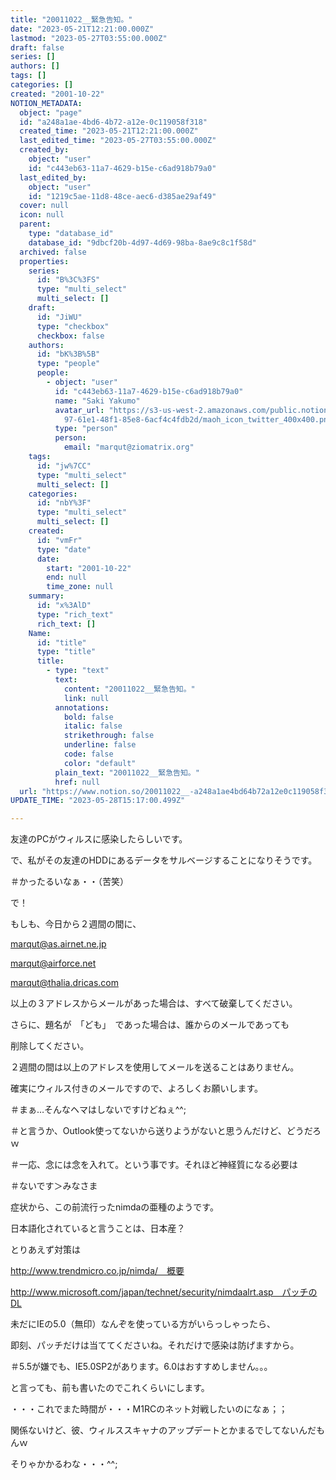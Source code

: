 ```yaml
---
title: "20011022__緊急告知。"
date: "2023-05-21T12:21:00.000Z"
lastmod: "2023-05-27T03:55:00.000Z"
draft: false
series: []
authors: []
tags: []
categories: []
created: "2001-10-22"
NOTION_METADATA:
  object: "page"
  id: "a248a1ae-4bd6-4b72-a12e-0c119058f318"
  created_time: "2023-05-21T12:21:00.000Z"
  last_edited_time: "2023-05-27T03:55:00.000Z"
  created_by:
    object: "user"
    id: "c443eb63-11a7-4629-b15e-c6ad918b79a0"
  last_edited_by:
    object: "user"
    id: "1219c5ae-11d8-48ce-aec6-d385ae29af49"
  cover: null
  icon: null
  parent:
    type: "database_id"
    database_id: "9dbcf20b-4d97-4d69-98ba-8ae9c8c1f58d"
  archived: false
  properties:
    series:
      id: "B%3C%3FS"
      type: "multi_select"
      multi_select: []
    draft:
      id: "JiWU"
      type: "checkbox"
      checkbox: false
    authors:
      id: "bK%3B%5B"
      type: "people"
      people:
        - object: "user"
          id: "c443eb63-11a7-4629-b15e-c6ad918b79a0"
          name: "Saki Yakumo"
          avatar_url: "https://s3-us-west-2.amazonaws.com/public.notion-static.com/3ad1c4\
            97-61e1-48f1-85e8-6acf4c4fdb2d/maoh_icon_twitter_400x400.png"
          type: "person"
          person:
            email: "marqut@ziomatrix.org"
    tags:
      id: "jw%7CC"
      type: "multi_select"
      multi_select: []
    categories:
      id: "nbY%3F"
      type: "multi_select"
      multi_select: []
    created:
      id: "vmFr"
      type: "date"
      date:
        start: "2001-10-22"
        end: null
        time_zone: null
    summary:
      id: "x%3AlD"
      type: "rich_text"
      rich_text: []
    Name:
      id: "title"
      type: "title"
      title:
        - type: "text"
          text:
            content: "20011022__緊急告知。"
            link: null
          annotations:
            bold: false
            italic: false
            strikethrough: false
            underline: false
            code: false
            color: "default"
          plain_text: "20011022__緊急告知。"
          href: null
  url: "https://www.notion.so/20011022__-a248a1ae4bd64b72a12e0c119058f318"
UPDATE_TIME: "2023-05-28T15:17:00.499Z"

---
```

<link rel="stylesheet" href="https://cdn.jsdelivr.net/npm/katex@0.16.2/dist/katex.min.css" integrity="sha384-bYdxxUwYipFNohQlHt0bjN/LCpueqWz13HufFEV1SUatKs1cm4L6fFgCi1jT643X" crossorigin="anonymous">


友達のPCがウィルスに感染したらしいです。


で、私がその友達のHDDにあるデータをサルベージすることになりそうです。


＃かったるいなぁ・・（苦笑）


で！


もしも、今日から２週間の間に、


marqut@as.airnet.ne.jp


marqut@airforce.net


marqut@thalia.dricas.com


以上の３アドレスからメールがあった場合は、すべて破棄してください。


さらに、題名が　「ども」　であった場合は、誰からのメールであっても


削除してください。


２週間の間は以上のアドレスを使用してメールを送ることはありません。


確実にウィルス付きのメールですので、よろしくお願いします。


＃まぁ…そんなヘマはしないですけどねぇ^^;


＃と言うか、Outlook使ってないから送りようがないと思うんだけど、どうだろｗ


＃一応、念には念を入れて。という事です。それほど神経質になる必要は


＃ないです＞みなさま


症状から、この前流行ったnimdaの亜種のようです。


日本語化されていると言うことは、日本産？


とりあえず対策は


http://www.trendmicro.co.jp/nimda/　概要


http://www.microsoft.com/japan/technet/security/nimdaalrt.asp　パッチのDL


未だにIEの5.0（無印）なんぞを使っている方がいらっしゃったら、


即刻、パッチだけは当ててくださいね。それだけで感染は防げますから。


＃5.5が嫌でも、IE5.0SP2があります。6.0はおすすめしません。。。


と言っても、前も書いたのでこれくらいにします。


・・・これでまた時間が・・・M1RCのネット対戦したいのになぁ；；


関係ないけど、彼、ウィルススキャナのアップデートとかまるでしてないんだもんｗ


そりゃかかるわな・・・^^;

